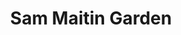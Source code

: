 ---
pid: LS78
title: Sam Maitin Garden
location_transcription: Pine St.
zipcode: '19118'
outside_phl: 
neighborhood: Chestnut Hill
age: '10'
age_range: 6-13
instagram: 
image_file_name: LS_78.jpg
proposal_transcription: Include some of his sculptures
topic: Art
topic_summary: '0'
type: Garden,Sculpture Statue
keywords_other: Sam Maitin, garden, sculptures
credit: Saira
image_labels: 
twitter: 
facebook: 
permalink: "/monuments/ls78/"
layout: item-page
---